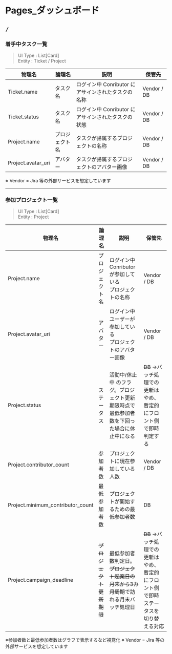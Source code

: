 # Pages_ダッシュボード

## `/`

### 着手中タスク一覧

> UI Type : List[Card]  
> Entity : Ticket / Project 

| 物理名 | 論理名 | 説明 | 保管先 |
| -------- | -------- | -------- |-------- |
| Ticket.name | タスク名 | ログイン中 Conributor にアサインされたタスクの名称   | Vendor / DB |
| Ticket.status | タスク名 | ログイン中 Conributor にアサインされたタスクの状態   | Vendor / DB |
| Project.name | プロジェクト名 | タスクが帰属するプロジェクトの名称   | Vendor / DB |
| Project.avatar_uri  | アバター | タスクが帰属するプロジェクトのアバター画像   | Vendor / DB  |

※ Vendor = Jira 等の外部サービスを想定しています

---

### 参加プロジェクト一覧

> UI Type : List[Card]  
> Entity : Project 

| 物理名 | 論理名 | 説明 | 保管先 |
| -------- | -------- | -------- |-------- |
| Project.name | プロジェクト名 | ログイン中 Conributor が参加している<br>プロジェクトの名称   | Vendor / DB |
| Project.avatar_uri | アバター | ログイン中ユーザーが参加している<br>プロジェクトのアバター画像   | Vendor / DB  |
| Project.status | ステータス | 活動中/休止中 のフラグ。プロジェクト更新期限時点で最低参加者数を下回った場合に休止中になる | ~~DB~~ →バッチ処理での更新はやめ、暫定的にフロント側で即時判定する |
| Project.contributor_count| 参加者数 | プロジェクトに現在参加している人数 | Vendor / DB  |
| Project.minimum_contributor_count | 最低参加者数 | プロジェクトが開始するための最低参加者数 | DB  |
| Project.campaign_deadline | ~~プロジェクト更新期限~~ | 最低参加者数判定日。~~プロジェクト起案日の月末から3カ月周期~~で訪れる月末バッチ処理日| ~~DB~~ →バッチ処理での更新はやめ、暫定的にフロント側で即時ステータスを切り替える対応 |
    
※参加者数と最低参加者数はグラフで表示するなど視覚化
※ Vendor = Jira 等の外部サービスを想定しています
